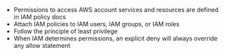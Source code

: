 * Permissions to access AWS account services and resources are defined in IAM policy docs
* Attach IAM policies to IAM users, IAM groups, or IAM roles
* Follow the principle of least privilege
* When IAM determines permissions, an explicit deny will always override any allow statement
